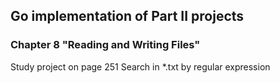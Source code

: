 ## Go implementation of Part II projects
### Chapter 8 "Reading and Writing Files"
Study project on page 251
Search in *.txt by regular expression
